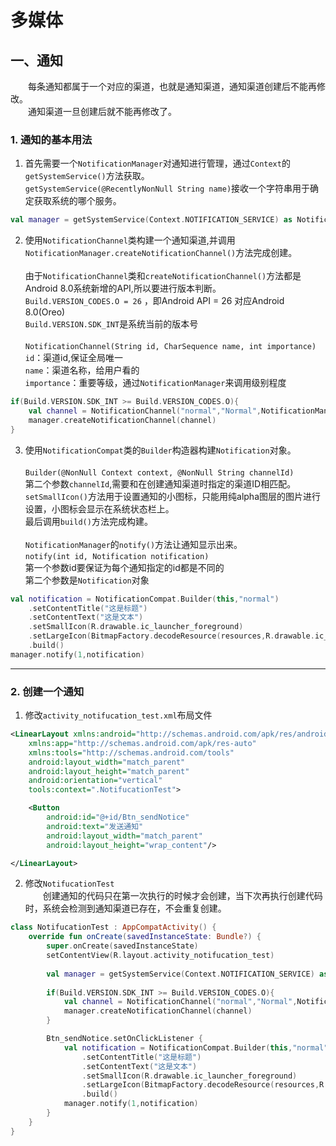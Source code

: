# 多媒体
## 一、通知  
&emsp;&emsp;每条通知都属于一个对应的渠道，也就是通知渠道，通知渠道创建后不能再修改。  
&emsp;&emsp;通知渠道一旦创建后就不能再修改了。  

### 1. 通知的基本用法
1. 首先需要一个```NotificationManager```对通知进行管理，通过```Context```的```getSystemService()```方法获取。  
```getSystemService(@RecentlyNonNull String name)```接收一个字符串用于确定获取系统的哪个服务。  
```kotlin
val manager = getSystemService(Context.NOTIFICATION_SERVICE) as NotificationManager
```

2. 使用```NotificationChannel```类构建一个通知渠道,并调用```NotificationManager.createNotificationChannel()```方法完成创建。  
&emsp;&emsp;  
由于```NotificationChannel```类和```createNotificationChannel()```方法都是Android 8.0系统新增的API,所以要进行版本判断。  
```Build.VERSION_CODES.O = 26``` ，即Android API = 26 对应Android 8.0(Oreo)  
```Build.VERSION.SDK_INT```是系统当前的版本号  
&emsp;&emsp;  
```NotificationChannel(String id, CharSequence name, int importance)```  
```id```：渠道id,保证全局唯一  
```name```：渠道名称，给用户看的  
```importance```：重要等级，通过```NotificationManager```来调用级别程度  
```kotlin
if(Build.VERSION.SDK_INT >= Build.VERSION_CODES.O){
    val channel = NotificationChannel("normal","Normal",NotificationManager.IMPORTANCE_DEFAULT)
    manager.createNotificationChannel(channel)
}
```

3. 使用```NotificationCompat```类的```Builder```构造器构建```Notification```对象。  
&emsp;&emsp;  
```Builder(@NonNull Context context, @NonNull String channelId)```  
第二个参数```channelId```,需要和在创建通知渠道时指定的渠道ID相匹配。  
```setSmallIcon()```方法用于设置通知的小图标，只能用纯alpha图层的图片进行设置，小图标会显示在系统状态栏上。  
最后调用```build()```方法完成构建。  
&emsp;&emsp;  
```NotificationManager```的```notify()```方法让通知显示出来。  
```notify(int id, Notification notification)```  
第一个参数id要保证为每个通知指定的id都是不同的  
第二个参数是```Notification```对象  
```kotlin
val notification = NotificationCompat.Builder(this,"normal")
    .setContentTitle("这是标题")
    .setContentText("这是文本")
    .setSmallIcon(R.drawable.ic_launcher_foreground)
    .setLargeIcon(BitmapFactory.decodeResource(resources,R.drawable.ic_launcher_background))
    .build()
manager.notify(1,notification)
```

***

### 2. 创建一个通知
1. 修改```activity_notifucation_test.xml```布局文件  
```xml
<LinearLayout xmlns:android="http://schemas.android.com/apk/res/android"
    xmlns:app="http://schemas.android.com/apk/res-auto"
    xmlns:tools="http://schemas.android.com/tools"
    android:layout_width="match_parent"
    android:layout_height="match_parent"
    android:orientation="vertical"
    tools:context=".NotifucationTest">

    <Button
        android:id="@+id/Btn_sendNotice"
        android:text="发送通知"
        android:layout_width="match_parent"
        android:layout_height="wrap_content"/>

</LinearLayout>
```
2. 修改```NotifucationTest```  
&emsp;&emsp;创建通知的代码只在第一次执行的时候才会创建，当下次再执行创建代码时，系统会检测到通知渠道已存在，不会重复创建。  
```kotlin
class NotifucationTest : AppCompatActivity() {
    override fun onCreate(savedInstanceState: Bundle?) {
        super.onCreate(savedInstanceState)
        setContentView(R.layout.activity_notifucation_test)
 
        val manager = getSystemService(Context.NOTIFICATION_SERVICE) as NotificationManager
        
        if(Build.VERSION.SDK_INT >= Build.VERSION_CODES.O){
            val channel = NotificationChannel("normal","Normal",NotificationManager.IMPORTANCE_DEFAULT)
            manager.createNotificationChannel(channel)
        }

        Btn_sendNotice.setOnClickListener {
            val notification = NotificationCompat.Builder(this,"normal")
                .setContentTitle("这是标题")
                .setContentText("这是文本")
                .setSmallIcon(R.drawable.ic_launcher_foreground)
                .setLargeIcon(BitmapFactory.decodeResource(resources,R.drawable.ic_launcher_background))
                .build()
            manager.notify(1,notification)
        }
    }
}
```


